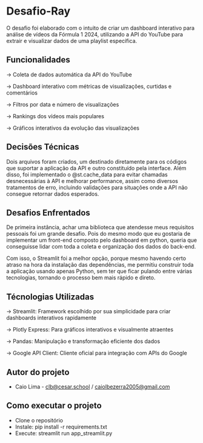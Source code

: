 # Desafio-Ray
O desafio foi elaborado com o intuito de criar um dashboard interativo para análise de vídeos da Fórmula 1 2024, utilizando a API do YouTube para extrair e visualizar dados de uma playlist específica.

## Funcionalidades
-> Coleta de dados automática da API do YouTube

-> Dashboard interativo com métricas de visualizações, curtidas e comentários

-> Filtros por data e número de visualizações

-> Rankings dos vídeos mais populares

-> Gráficos interativos da evolução das visualizações

## Decisões Técnicas
Dois arquivos foram criados, um destinado diretamente para os códigos que suportar a aplicação da API e outro constituído pela interface. Além disso, foi implementado o @st.cache_data para evitar chamadas desnecessárias à API e melhorar performance, assim como diversos tratamentos de erro, incluindo validações para situações onde a API não consegue retornar dados esperados.

## Desafios Enfrentados
De primeira instância, achar uma biblioteca que atendesse meus requisitos pessoais foi um grande desafio. Pois do mesmo modo que eu gostaria de implementar um front-end composto pelo dashboard em python, queria que conseguisse lidar com toda a coleta e organização dos dados do back-end.

Com isso, o Streamlit foi a melhor opção, porque mesmo havendo certo atraso na hora da instalação das dependências, me permitiu construir toda a aplicação usando apenas Python, sem ter que ficar pulando entre várias tecnologias, tornando o processo bem mais rápido e direto.

## Técnologias Utilizadas
-> Streamlit: Framework escolhido por sua simplicidade para criar dashboards interativos rapidamente

-> Plotly Express: Para gráficos interativos e visualmente atraentes

-> Pandas: Manipulação e transformação eficiente dos dados

-> Google API Client: Cliente oficial para integração com APIs do Google

## Autor do projeto
- Caio Lima - clb@cesar.school / caiolbezerra2005@gmail.com

## Como executar o projeto
- Clone o repositório
- Instale: pip install -r requirements.txt
- Execute: streamlit run app_streamlit.py
  
